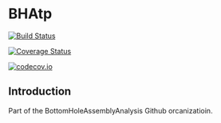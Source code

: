 # BHAtp

[![Build Status](https://travis-ci.org/goedman/BHAtp.jl.svg?branch=master)](https://travis-ci.org/goedman/BHAtp.jl)

[![Coverage Status](https://coveralls.io/repos/goedman/BHAtp.jl/badge.svg?branch=master&service=github)](https://coveralls.io/github/goedman/BHAtp.jl?branch=master)

[![codecov.io](http://codecov.io/github/goedman/BHAtp.jl/coverage.svg?branch=master)](http://codecov.io/github/goedman/BHAtp.jl?branch=master)


## Introduction

Part of the BottomHoleAssemblyAnalysis Github orcanizatioin.